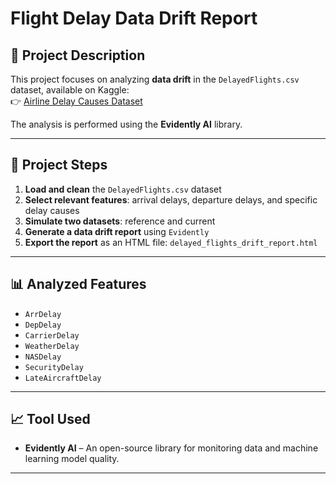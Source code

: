 # Flight Delay Data Drift Report

## 📌 Project Description

This project focuses on analyzing **data drift** in the `DelayedFlights.csv` dataset, available on Kaggle:  
👉 [Airline Delay Causes Dataset](https://www.kaggle.com/datasets/giovamata/airlinedelaycauses)

The analysis is performed using the **Evidently AI** library.

---

## 🧪 Project Steps

1. **Load and clean** the `DelayedFlights.csv` dataset  
2. **Select relevant features**: arrival delays, departure delays, and specific delay causes  
3. **Simulate two datasets**: reference and current  
4. **Generate a data drift report** using `Evidently`  
5. **Export the report** as an HTML file: `delayed_flights_drift_report.html`

---

## 📊 Analyzed Features

- `ArrDelay`  
- `DepDelay`  
- `CarrierDelay`  
- `WeatherDelay`  
- `NASDelay`  
- `SecurityDelay`  
- `LateAircraftDelay`

---

## 📈 Tool Used

- **Evidently AI** – An open-source library for monitoring data and machine learning model quality.

---
